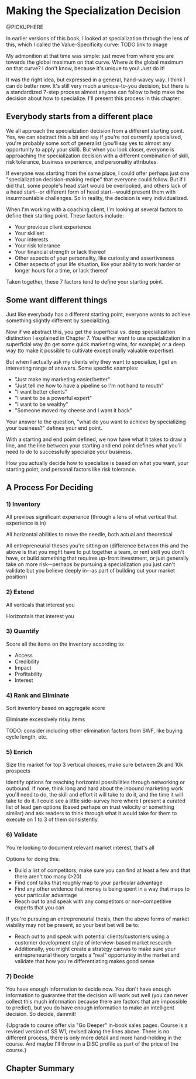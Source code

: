 # Making the Specialization Decision

@PICKUPHERE

 In earlier versions of this book, I looked at specialization through the lens of this, which I called the Value-Specificity curve: TODO link to image

My admonition at that time was simple: just move from where you are towards the global maximum on that curve. Where _is_ the global maximum on that curve? I don't know, because it's unique to you! Just do it!

It was the right idea, but expressed in a general, hand-wavey way. I think I can do better now. It's still very much a unique-to-you decision, but there is a standardized 7-step process almost anyone can follow to help make the decision about how to specialize. I'll present this process in this chapter.

## Everybody starts from a different place

We all approach the specialization decision from a different starting point. Yes, we can abstract this a bit and say if you're not currently specialized, you're probably some sort of generalist (you'll say yes to almost any opportunity to apply your skill). But when you look closer, everyone is approaching the specialization decision with a different combination of skill, risk tolerance, business experience, and personality attributes.

If everyone was starting from the same place, I could offer perhaps just one "specialization decision-making recipe" that everyone could follow. But if I did that, some people's head start would be overlooked, and others lack of a head start--or different form of head start--would present them with insurmountable challenges. So in reality, the decision is very individualized.

When I'm working with a coaching client, I'm looking at several factors to define their starting point. These factors include:

- Your previous client experience
- Your skillset
- Your interests
- Your risk tolerance
- Your financial strength or lack thereof
- Other aspects of your personality, like curiosity and assertiveness
- Other aspects of your life situation, like your ability to work harder or longer hours for a time, or lack thereof

Taken together, these 7 factors tend to define your starting point.

## Some want different things

Just like everybody has a different starting point, everyone wants to achieve something slightly different by specializing.

Now if we abstract this, you get the superficial vs. deep specialization distinction I explained in Chapter 7. You either want to use specialization in a superficial way (to get some quick marketing wins, for example) or a deep way (to make it possible to cultivate exceptionally valuable expertise). 

But when I actually ask my clients why they want to specialize, I get an interesting range of answers. Some specific examples:

- "Just make my marketing easier/better"
- "Just tell me how to have a pipeline so I'm not hand to mouth"
- "I want better clients"
- "I want to be a powerful expert"
- "I want to be wealthy"
- "Someone moved my cheese and I want it back"

Your answer to the question, "what do you want to achieve by specializing your business?" defines your end point.

With a starting and end point defined, we now have what it takes to draw a line, and the line between your starting and end point defines what you'll need to do to successfully specialize your business.

How you actually decide how to specialize is based on what you want, your starting point, and personal factors like risk tolerance.

## A Process For Deciding

### 1) Inventory

All previous significant experience (through a lens of what vertical that experience is in)

All horizontal abilities to move the needle, both actual and theoretical

All entrepreneurial theses you're sitting on (difference between this and the above is that you might have to put together a team, or rent skill you don't have, or build something that requires up-front investment, or just generally take on more risk--perhaps by pursuing a specialization you just can't validate but you believe deeply in--as part of building out your market position)

### 2) Extend

All verticals that interest you

Horizontals that interest you

### 3) Quantify

Score all the items on the inventory according to:

- Access
- Credibility
- Impact
- Profitability
- Interest

### 4) Rank and Eliminate

Sort inventory based on aggregate score

Eliminate excessively risky items

TODO: consider including other elimination factors from SWF, like buying cycle length, etc.

### 5) Enrich

Size the market for top 3 vertical choices, make sure between 2k and 10k prospects

Identify options for reaching horizontal possibilities through networking or outbound. If none, think long and hard about the inbound marketing work you'll need to do, the skill and effort it will take to do it, and the time it will take to do it. I could see a little side-survey here where I present a curated list of lead gen options (based perhaps on trust velocity or something similar) and ask readers to think through what it would take for them to execute on 1 to 3 of them consistently.

### 6) Validate

You're looking to document relevant market interest, that's all

Options for doing this:

- Build a list of competitors, make sure you can find at least a few and that there aren't too many (\>20)
- Find conf talks that roughly map to your particular advantage
- Find any other evidence that money is being spent in a way that maps to your particular advantage
- Reach out to and speak with any competitors or non-competitive experts that you can

If you're pursuing an entrepreneurial thesis, then the above forms of market viability may not be present, so your best bet will be to:

- Reach out to and speak with potential clients/customers using a customer development style of interview-based market research
- Additionally, you might create a strategy canvas to make sure your entrepreneurial theory targets a "real" opportunity in the market and validate that how you're differentiating makes good sense

### 7) Decide

You have enough information to decide now. You don't have enough information to guarantee that the decision will work out well (you can never collect this much information because there are factors that are impossible to predict), but you do have enough information to make an intelligent decision. So decide, dammit!

{Upgrade to course offer via "Go Deeper" in-book sales pages. Course is a revised version of SS W1, revised along the lines above. There is no different process, there is only more detail and more hand-holding in the course. And maybe I'll throw in a DiSC profile as part of the price of the course.}

## Chapter Summary